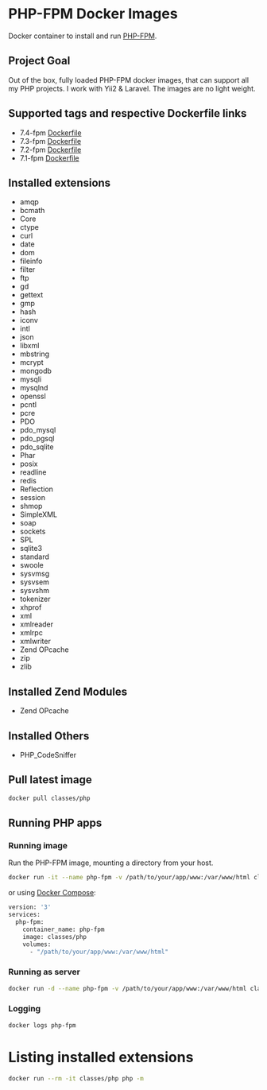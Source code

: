 # PHP-FPM Docker Images

Docker container to install and run [PHP-FPM](https://php-fpm.org/).

## Project Goal

Out of the box, fully loaded PHP-FPM docker images, that can support all my PHP projects. I work with Yii2 & Laravel.
The images are no light weight.

## Supported tags and respective Dockerfile links


-   7.4-fpm [Dockerfile](https://github.com/docker-official/nginx-php-fpm/blob/main/Dockerfile/php-fpm/7.4/Dockerfile)
-   7.3-fpm [Dockerfile](https://github.com/docker-official/nginx-php-fpm/blob/main/Dockerfile/php-fpm/7.3/Dockerfile)
-   7.2-fpm [Dockerfile](https://github.com/docker-official/nginx-php-fpm/blob/main/Dockerfile/php-fpm/7.2/Dockerfile)
-   7.1-fpm [Dockerfile](https://github.com/docker-official/nginx-php-fpm/blob/main/Dockerfile/php-fpm/7.1/Dockerfile)

## Installed extensions

- amqp
- bcmath
- Core
- ctype
- curl
- date
- dom
- fileinfo
- filter
- ftp
- gd
- gettext
- gmp
- hash
- iconv
- intl
- json
- libxml
- mbstring
- mcrypt
- mongodb
- mysqli
- mysqlnd
- openssl
- pcntl
- pcre
- PDO
- pdo_mysql
- pdo_pgsql
- pdo_sqlite
- Phar
- posix
- readline
- redis
- Reflection
- session
- shmop
- SimpleXML
- soap
- sockets
- SPL
- sqlite3
- standard
- swoole
- sysvmsg
- sysvsem
- sysvshm
- tokenizer
- xhprof
- xml
- xmlreader
- xmlrpc
- xmlwriter
- Zend OPcache
- zip
- zlib

## Installed Zend Modules

- Zend OPcache

## Installed Others

-   PHP_CodeSniffer

## Pull latest image

```sh
docker pull classes/php
```

## Running PHP apps

### Running image

Run the PHP-FPM image, mounting a directory from your host.

```sh
docker run -it --name php-fpm -v /path/to/your/app/www:/var/www/html classes/php
```

or using [Docker Compose](https://docs.docker.com/compose/):

```sh
version: '3'
services:
  php-fpm:
    container_name: php-fpm
    image: classes/php
    volumes:
      - "/path/to/your/app/www:/var/www/html"
```

### Running as server

```sh
docker run -d --name php-fpm -v /path/to/your/app/www:/var/www/html classes/php
```

### Logging

```sh
docker logs php-fpm
```

# Listing installed extensions

```sh
docker run --rm -it classes/php php -m
```

